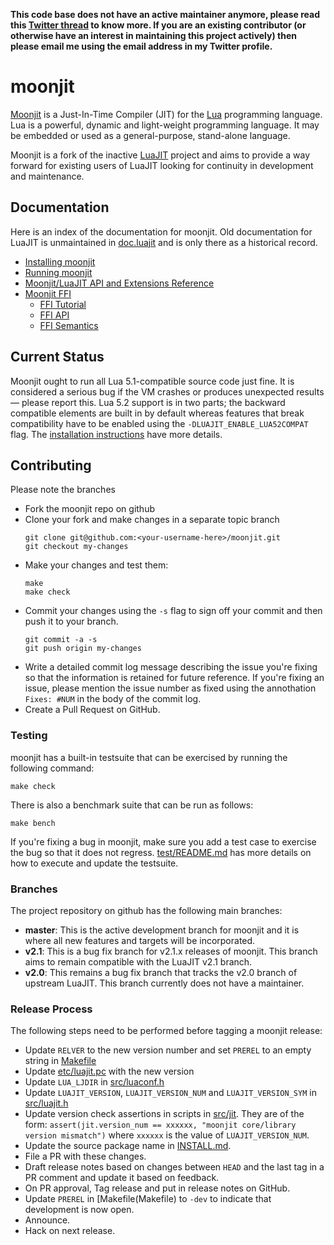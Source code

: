 <strong>This code base does not have an active maintainer anymore, please read
this [Twitter thread](https://twitter.com/siddhesh_p/status/1308594269502885889?s=20)
to know more. If you are an existing contributor (or otherwise have an interest in
maintaining this project actively) then please email me using the email address in
my Twitter profile.</strong>

# moonjit

[Moonjit](https://github.com/moonjit/moonjit) is a Just-In-Time Compiler (JIT)
for the [Lua](http://www.lua.org/) programming language.  Lua is a powerful,
dynamic and light-weight programming language. It may be embedded or used as a
general-purpose, stand-alone language.

Moonjit is a fork of the inactive [LuaJIT](https://luajit.org) project and aims
to provide a way forward for existing users of LuaJIT looking for continuity in
development and maintenance.

## Documentation

Here is an index of the documentation for moonjit.  Old documentation for
LuaJIT is unmaintained in [doc.luajit](doc.luajit) and is only there as a
historical record.

* [Installing moonjit](INSTALL.md)
* [Running moonjit](doc/moonjit.md)
* [Moonjit/LuaJIT API and Extensions Reference](doc/extensions.md)
* [Moonjit FFI](doc/ffi/ffi.md)
  * [FFI Tutorial](doc/ffi/ffi-tutorial.md)
  * [FFI API](doc/ffi/ffi-api.md)
  * [FFI Semantics](doc/ffi/ffi-semantics.md)

## Current Status

Moonjit ought to run all Lua 5.1-compatible source code just fine. It is
considered a serious bug if the VM crashes or produces unexpected results —
please report this.  Lua 5.2 support is in two parts; the backward compatible
elements are built in by default whereas features that break compatibility have
to be enabled using the `-DLUAJIT_ENABLE_LUA52COMPAT` flag.  The [installation
instructions](INSTALL.md) have more details.

## Contributing

Please note the branches

* Fork the moonjit repo on github
* Clone your fork and make changes in a separate topic branch
  ``` shell
  git clone git@github.com:<your-username-here>/moonjit.git
  git checkout my-changes
  ```
* Make your changes and test them:
  ```
  make
  make check
  ```
* Commit your changes using the `-s` flag to sign off your commit and then push
  it to your branch.
  ```
  git commit -a -s
  git push origin my-changes
  ```
* Write a detailed commit log message describing the issue you're fixing so that the information is retained for future reference. If you're fixing an issue, please mention the issue number as fixed using the annothation `Fixes: #NUM` in the body of the commit log.
* Create a Pull Request on GitHub.

### Testing

moonjit has a built-in testsuite that can be exercised by running the following command:

```
make check
```

There is also a benchmark suite that can be run as follows:

```
make bench
```

If you're fixing a bug in moonjit, make sure you add a test case to exercise the bug so that it does not regress.  [test/README.md](test/README) has more details on how to execute and update the testsuite.

### Branches

The project repository on github has the following main branches:

* **master**: This is the active development branch for moonjit and it is where
  all new features and targets will be incorporated.
* **v2.1**: This is a bug fix branch for v2.1.x releases of moonjit.  This
  branch aims to remain compatible with the LuaJIT v2.1 branch.
* **v2.0**: This remains a bug fix branch that tracks the v2.0 branch of
  upstream LuaJIT.  This branch currently does not have a maintainer.

### Release Process

The following steps need to be performed before tagging a moonjit release:

* Update `RELVER` to the new version number and set `PREREL` to an empty string
  in [Makefile](Makefile)
* Update [etc/luajit.pc](etc/luajit.pc) with the new version
* Update `LUA_LJDIR` in [src/luaconf.h](src/luaconf.h)
* Update `LUAJIT_VERSION`, `LUAJIT_VERSION_NUM` and `LUAJIT_VERSION_SYM` in
  [src/luajit.h](src/luajit.h)
* Update version check assertions in scripts in [src/jit](src/jit). They are of
  the form:
  `assert(jit.version_num == xxxxxx, "moonjit core/library version mismatch")`
  where `xxxxxx` is the value of `LUAJIT_VERSION_NUM`.
* Update the source package name in [INSTALL.md](INSTALL.md).
* File a PR with these changes.
* Draft release notes based on changes between `HEAD` and the last tag in a PR
  comment and update it based on feedback.
* On PR approval, Tag release and put in release notes on GitHub.
* Update `PREREL` in [Makefile(Makefile) to `-dev` to indicate that development
  is now open.
* Announce.
* Hack on next release.

